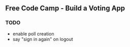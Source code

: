 Free Code Camp - Build a Voting App
----

### TODO
- enable poll creation
- say "sign in again" on logout
